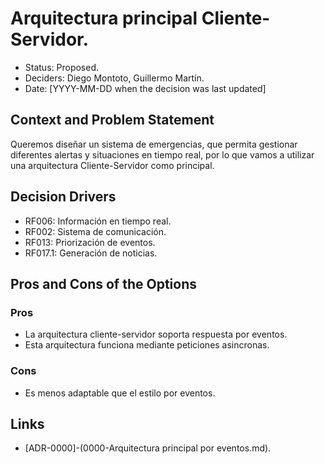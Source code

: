 # Arquitectura principal Cliente-Servidor.

* Status: Proposed.
* Deciders: Diego Montoto, Guillermo Martín.
* Date: [YYYY-MM-DD when the decision was last updated]


## Context and Problem Statement

Queremos diseñar un sistema de emergencias, que permita gestionar diferentes alertas y situaciones en tiempo real, por lo que vamos a utilizar una arquitectura Cliente-Servidor como principal.

## Decision Drivers

* RF006: Información en tiempo real.
* RF002: Sistema de comunicación.
* RF013: Priorización de eventos.
* RF017.1: Generación de noticias.


## Pros and Cons of the Options

### Pros
* La arquitectura cliente-servidor soporta respuesta por eventos.
* Esta arquitectura funciona mediante peticiones asincronas.


### Cons
* Es menos adaptable que el estilo por eventos.


## Links 

* [ADR-0000]-(0000-Arquitectura principal por eventos.md).


